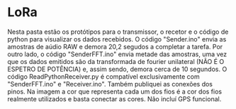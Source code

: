# LoRa

Nesta pasta estão os protótipos para o transmissor, o recetor e o código de python para visualizar os dados recebidos. O código "Sender.ino" envia as amostras de aúdio RAW e demora 20,2 segudos a completar a tarefa. Por outro lado, o código "SenderFFT.ino" envia metade das amostras, uma vez que os dados emitidos são da transformada de fourier unilateral (NÃO É O ESPETRO DE POTÊNCIA) e, assim sendo, demora cerca de 10 segundos. O código ReadPythonReceiver.py é compatível exclusivamente com "SenderFFT.ino" e "Receiver.ino". Também publiquei as conexões dos pinos. Na imagem a cor que representa cada um dos fios é a cor dos fios realmente utilizados e basta conectar as cores.
Não incluí GPS funcional.
